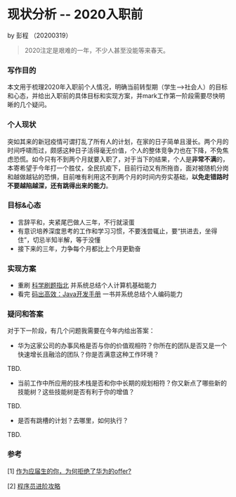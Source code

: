 # 现状分析 -- 2020入职前

by 彭程 （20200319）

> 2020注定是艰难的一年，不少人甚至没能等来春天。

### 写作目的

本文用于梳理2020年入职前个人情况，明确当前转型期（学生-->社会人）的目标和心态，并给出入职前的具体目标和实现方案，并mark工作第一阶段需要尽快明晰的几个疑问。

### 个人现状

突如其来的新冠疫情可谓打乱了所有人的计划，在家的日子简单且漫长。两个月的时间呼啸而过，颇感这种日子活得毫无价值，个人的整体竞争力也在下降，不免焦虑恐慌。如今只有不到两个月就要入职了，对于当下的结果，个人是**非常不满**的，本寄希望于今年打一个胜仗，全民抗疫下，目前行动又有所拖沓，面对被随机分岗和越做越钻的恐惧，目前唯有利用这不到两个月的时间内夯实基础，**以免走错路时不要越陷越深，还有跳得出来的能力**。

### 目标&心态

* 言辞平和，夹紧尾巴做人三年，不行就滚蛋
* 有意识培养深度思考的工作和学习习惯，不要浅尝辄止，要“拱进去，坐得住”，切忌半知半解，等于没懂
* 接下来的三年，力争每个月都比上个月更勤奋

### 实现方案

* 重刷 [科学刷题指北](科学刷题指北.md) 并系统总结个人计算机基础能力
* 看完 [码出高效：Java开发手册](https://book.douban.com/subject/30333948/) 一书并系统总结个人编码能力

### 疑问和答案

对于下一阶段，有几个问题我需要在今年内给出答案：

* 华为这家公司的办事风格是否与你的价值观相符？你所在的团队是否又是一个快速增长且融洽的团队？你是否满意这种工作环境？

TBD.

* 当前工作中所应用的技术栈是否和你中长期的规划相符？你又新点了哪些新的技能树？这些技能树是否有利于你的增值？

TBD.

* 是否有跳槽的计划？去哪里，如何执行？

TBD.

### 参考

[1] [作为应届生的你，为何拒绝了华为的offer?](https://www.zhihu.com/question/358495961)

[2] [程序员进阶攻略](https://time.geekbang.org/column/intro/111)

